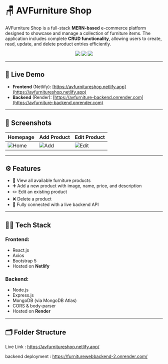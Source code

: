 # 🪑 AVFurniture Shop

AVFurniture Shop is a full-stack **MERN-based** e-commerce platform designed to showcase and manage a collection of furniture items. The application includes complete **CRUD functionality**, allowing users to create, read, update, and delete product entries efficiently.

<div align="center">
  <img src="https://img.shields.io/badge/Frontend-Netlify-green?style=flat-square" />
  <img src="https://img.shields.io/badge/Backend-Render-blue?style=flat-square" />
  <img src="https://img.shields.io/badge/Stack-MERN-blueviolet?style=flat-square" />
</div>

---

## 🚀 Live Demo

- **Frontend** (Netlify): [https://avfurnitureshop.netlify.app](https://avfurnitureshop.netlify.app)
- **Backend** (Render): [https://avfurniture-backend.onrender.com](https://avfurniture-backend.onrender.com)

---

## 📸 Screenshots

| Homepage | Add Product | Edit Product |
|---------|-------------|--------------|
| ![Home](screenshots/home.png) | ![Add](screenshots/add.png) | ![Edit](screenshots/edit.png) |

---

## ⚙️ Features

- 🧾 View all available furniture products
- ➕ Add a new product with image, name, price, and description
- ✏️ Edit an existing product
- ❌ Delete a product
- 🔁 Fully connected with a live backend API

---

## 🧑‍💻 Tech Stack

### Frontend:
- React.js
- Axios
- Bootstrap 5
- Hosted on **Netlify**

### Backend:
- Node.js
- Express.js
- MongoDB (via MongoDB Atlas)
- CORS & body-parser
- Hosted on **Render**

---

## 🗂️ Folder Structure



Live Link : https://avfurnitureshop.netlify.app/

backend deployment : https://furniturewebbackend-2.onrender.com/

